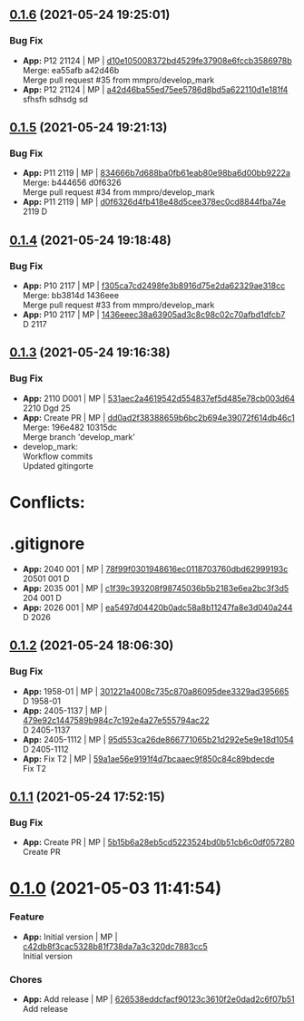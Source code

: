 <a name="0.1.6"></a>

## [0.1.6](https://github.com/mmpro/ac-workflow-demo/compare/v0.1.5..v0.1.6) (2021-05-24 19:25:01)


### Bug Fix

* **App:** P12 21124 | MP | [d10e105008372bd4529fe37908e6fccb3586978b](https://github.com/mmpro/ac-workflow-demo/commit/d10e105008372bd4529fe37908e6fccb3586978b)    
Merge: ea55afb a42d46b  
Merge pull request #35 from mmpro/develop_mark
* **App:** P12 21124 | MP | [a42d46ba55ed75ee5786d8bd5a622110d1e181f4](https://github.com/mmpro/ac-workflow-demo/commit/a42d46ba55ed75ee5786d8bd5a622110d1e181f4)    
sfhsfh sdhsdg sd
<a name="0.1.5"></a>

## [0.1.5](https://github.com/mmpro/ac-workflow-demo/compare/v0.1.4..v0.1.5) (2021-05-24 19:21:13)


### Bug Fix

* **App:** P11 2119 | MP | [834666b7d688ba0fb61eab80e98ba6d00bb9222a](https://github.com/mmpro/ac-workflow-demo/commit/834666b7d688ba0fb61eab80e98ba6d00bb9222a)    
Merge: b444656 d0f6326  
Merge pull request #34 from mmpro/develop_mark
* **App:** P11 2119 | MP | [d0f6326d4fb418e48d5cee378ec0cd8844fba74e](https://github.com/mmpro/ac-workflow-demo/commit/d0f6326d4fb418e48d5cee378ec0cd8844fba74e)    
2119 D
<a name="0.1.4"></a>

## [0.1.4](https://github.com/mmpro/ac-workflow-demo/compare/v0.1.3..v0.1.4) (2021-05-24 19:18:48)


### Bug Fix

* **App:** P10 2117 | MP | [f305ca7cd2498fe3b8916d75e2da62329ae318cc](https://github.com/mmpro/ac-workflow-demo/commit/f305ca7cd2498fe3b8916d75e2da62329ae318cc)    
Merge: bb3814d 1436eee  
Merge pull request #33 from mmpro/develop_mark
* **App:** P10 2117 | MP | [1436eeec38a63905ad3c8c98c02c70afbd1dfcb7](https://github.com/mmpro/ac-workflow-demo/commit/1436eeec38a63905ad3c8c98c02c70afbd1dfcb7)    
D 2117
<a name="0.1.3"></a>

## [0.1.3](https://github.com/mmpro/ac-workflow-demo/compare/v0.1.2..v0.1.3) (2021-05-24 19:16:38)


### Bug Fix

* **App:** 2110 D001 | MP | [531aec2a4619542d554837ef5d485e78cb003d64](https://github.com/mmpro/ac-workflow-demo/commit/531aec2a4619542d554837ef5d485e78cb003d64)    
2210 Dgd 25
* **App:** Create PR | MP | [dd0ad2f38388659b6bc2b694e39072f614db46c1](https://github.com/mmpro/ac-workflow-demo/commit/dd0ad2f38388659b6bc2b694e39072f614db46c1)    
Merge: 196e482 10315dc  
Merge branch 'develop_mark'  
* develop_mark:  
Workflow commits  
Updated gitingorte  
# Conflicts:  
#       .gitignore
* **App:** 2040 001 | MP | [78f99f0301948616ec0118703760dbd62999193c](https://github.com/mmpro/ac-workflow-demo/commit/78f99f0301948616ec0118703760dbd62999193c)    
20501 001 D
* **App:** 2035 001 | MP | [c1f39c393208f98745036b5b2183e6ea2bc3f3d5](https://github.com/mmpro/ac-workflow-demo/commit/c1f39c393208f98745036b5b2183e6ea2bc3f3d5)    
204 001 D
* **App:** 2026 001 | MP | [ea5497d04420b0adc58a8b11247fa8e3d040a244](https://github.com/mmpro/ac-workflow-demo/commit/ea5497d04420b0adc58a8b11247fa8e3d040a244)    
D 2026
<a name="0.1.2"></a>

## [0.1.2](https://github.com/mmpro/ac-workflow-demo/compare/v0.1.1..v0.1.2) (2021-05-24 18:06:30)


### Bug Fix

* **App:** 1958-01 | MP | [301221a4008c735c870a86095dee3329ad395665](https://github.com/mmpro/ac-workflow-demo/commit/301221a4008c735c870a86095dee3329ad395665)    
D 1958-01
* **App:** 2405-1137 | MP | [479e92c1447589b984c7c192e4a27e555794ac22](https://github.com/mmpro/ac-workflow-demo/commit/479e92c1447589b984c7c192e4a27e555794ac22)    
D 2405-1137
* **App:** 2405-1112 | MP | [95d553ca26de866771065b21d292e5e9e18d1054](https://github.com/mmpro/ac-workflow-demo/commit/95d553ca26de866771065b21d292e5e9e18d1054)    
D 2405-1112
* **App:** Fix T2 | MP | [59a1ae56e9191f4d7bcaaec9f850c84c89bdecde](https://github.com/mmpro/ac-workflow-demo/commit/59a1ae56e9191f4d7bcaaec9f850c84c89bdecde)    
Fix T2
<a name="0.1.1"></a>

## [0.1.1](https://github.com/mmpro/ac-workflow-demo/compare/v0.1.0..v0.1.1) (2021-05-24 17:52:15)


### Bug Fix

* **App:** Create PR | MP | [5b15b6a28eb5cd5223524bd0b51cb6c0df057280](https://github.com/mmpro/ac-workflow-demo/commit/5b15b6a28eb5cd5223524bd0b51cb6c0df057280)    
Create PR
<a name="0.1.0"></a>
 
# [0.1.0](https://github.com/mmpro/ac-workflow-demo/compare/..v0.1.0) (2021-05-03 11:41:54)


### Feature

* **App:** Initial version | MP | [c42db8f3cac5328b81f738da7a3c320dc7883cc5](https://github.com/mmpro/ac-workflow-demo/commit/c42db8f3cac5328b81f738da7a3c320dc7883cc5)    
Initial version
### Chores

* **App:** Add release | MP | [626538eddcfacf90123c3610f2e0dad2c6f07b51](https://github.com/mmpro/ac-workflow-demo/commit/626538eddcfacf90123c3610f2e0dad2c6f07b51)    
Add release
